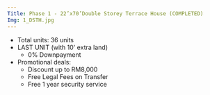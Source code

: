 ```yaml
---
Title: Phase 1 - 22’x70’Double Storey Terrace House (COMPLETED)
Img: 1_DSTH.jpg
---
```


* Total units: 36 units
* LAST UNIT (with 10' extra land)
    - 0% Downpayment
* Promotional deals:
    - Discount up to RM8,000
    - Free Legal Fees on Transfer
    - Free 1 year security service